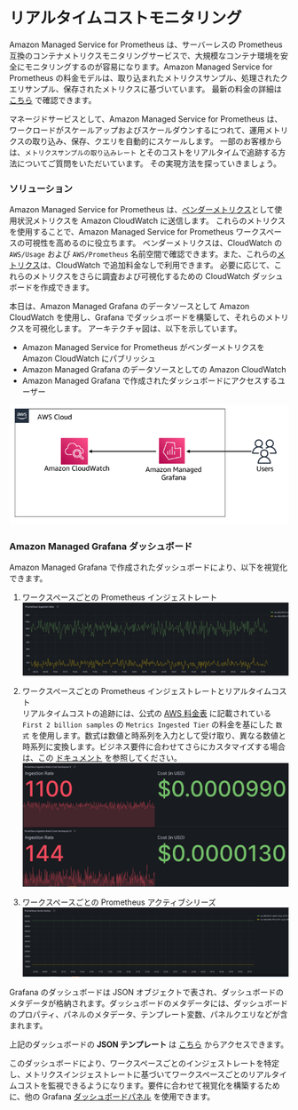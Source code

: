 # リアルタイムコストモニタリング

Amazon Managed Service for Prometheus は、サーバーレスの Prometheus 互換のコンテナメトリクスモニタリングサービスで、大規模なコンテナ環境を安全にモニタリングするのが容易になります。Amazon Managed Service for Prometheus の料金モデルは、取り込まれたメトリクスサンプル、処理されたクエリサンプル、保存されたメトリクスに基づいています。 最新の料金の詳細は[こちら][pricing] で確認できます。

マネージドサービスとして、Amazon Managed Service for Prometheus は、ワークロードがスケールアップおよびスケールダウンするにつれて、運用メトリクスの取り込み、保存、クエリを自動的にスケールします。 一部のお客様からは、`メトリクスサンプルの取り込みレート` とそのコストをリアルタイムで追跡する方法についてご質問をいただいています。 その実現方法を探っていきましょう。

### ソリューション

Amazon Managed Service for Prometheus は、[ベンダーメトリクス][vendedmetrics]として使用状況メトリクスを Amazon CloudWatch に送信します。 これらのメトリクスを使用することで、Amazon Managed Service for Prometheus ワークスペースの可視性を高めるのに役立ちます。 ベンダーメトリクスは、CloudWatch の `AWS/Usage` および `AWS/Prometheus` 名前空間で確認できます。また、これらの[メトリクス][AMPMetrics]は、CloudWatch で追加料金なしで利用できます。 必要に応じて、これらのメトリクスをさらに調査および可視化するための CloudWatch ダッシュボードを作成できます。

本日は、Amazon Managed Grafana のデータソースとして Amazon CloudWatch を使用し、Grafana でダッシュボードを構築して、それらのメトリクスを可視化します。 アーキテクチャ図は、以下を示しています。

- Amazon Managed Service for Prometheus がベンダーメトリクスを Amazon CloudWatch にパブリッシュ
- Amazon Managed Grafana のデータソースとしての Amazon CloudWatch
- Amazon Managed Grafana で作成されたダッシュボードにアクセスするユーザー

![prometheus-ingestion-rate](../../../images/ampmetricsingestionrate.png)

### Amazon Managed Grafana ダッシュボード

Amazon Managed Grafana で作成されたダッシュボードにより、以下を視覚化できます。

1. ワークスペースごとの Prometheus インジェストレート  
![prometheus-ingestion-rate-dash1](../../../images/ampwsingestionrate-1.png)

2. ワークスペースごとの Prometheus インジェストレートとリアルタイムコスト  
   リアルタイムコストの追跡には、公式の [AWS 料金表][pricing] に記載されている `First 2 billion samples` の `Metrics Ingested Tier` の料金を基にした `数式` を使用します。数式は数値と時系列を入力として受け取り、異なる数値と時系列に変換します。ビジネス要件に合わせてさらにカスタマイズする場合は、この [ドキュメント][mathexpression] を参照してください。
![prometheus-ingestion-rate-dash2](../../../images/ampwsingestionrate-2.png)

3. ワークスペースごとの Prometheus アクティブシリーズ  
![prometheus-ingestion-rate-dash3](../../../images/ampwsingestionrate-3.png)


Grafana のダッシュボードは JSON オブジェクトで表され、ダッシュボードのメタデータが格納されます。ダッシュボードのメタデータには、ダッシュボードのプロパティ、パネルのメタデータ、テンプレート変数、パネルクエリなどが含まれます。

上記のダッシュボードの **JSON テンプレート** は [こちら](AmazonPrometheusMetrics.json) からアクセスできます。

このダッシュボードにより、ワークスペースごとのインジェストレートを特定し、メトリクスインジェストレートに基づいてワークスペースごとのリアルタイムコストを監視できるようになります。要件に合わせて視覚化を構築するために、他の Grafana [ダッシュボードパネル][panels] を使用できます。

[pricing]: https://aws.amazon.com/prometheus/pricing/
[AMPMetrics]: https://docs.aws.amazon.com/prometheus/latest/userguide/AMP-CW-usage-metrics.html 
[vendedmetrics]: https://aws.amazon.com/blogs/mt/introducing-vended-metrics-for-amazon-managed-service-for-prometheus/
[mathexpression]: https://grafana.com/docs/grafana/latest/panels-visualizations/query-transform-data/expression-queries/#math
[panels]: https://docs.aws.amazon.com/grafana/latest/userguide/Grafana-panels.html
</mark></mark>
